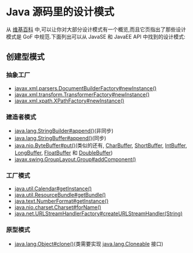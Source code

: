 # Java 源码里的设计模式

从 [维基百科](https://en.wikipedia.org/wiki/Software_design_pattern#Classification_and_list) 中,可以让你对大部分设计模式有一个概览,而且它页指出了那些设计模式是 GoF 中规范.下面列出可以从 JavaSE 和 JavaEE API 中找到的设计模式:

## 创建型模式

### 抽象工厂

- [javax.xml.parsers.DocumentBuilderFactory#newInstance()](http://docs.oracle.com/javase/6/docs/api/javax/xml/parsers/DocumentBuilderFactory.html#newInstance%28%29)
- [javax.xml.transform.TransformerFactory#newInstance()](http://docs.oracle.com/javase/6/docs/api/javax/xml/transform/TransformerFactory.html#newInstance%28%29)
- [javax.xml.xpath.XPathFactory#newInstance()](http://docs.oracle.com/javase/6/docs/api/javax/xml/xpath/XPathFactory.html#newInstance%28%29)

### 建造者模式

- [java.lang.StringBuilder#append()](http://docs.oracle.com/javase/6/docs/api/java/lang/StringBuilder.html#append%28boolean%29)(非同步)
- [java.lang.StringBuffer#append()](http://docs.oracle.com/javase/6/docs/api/java/lang/StringBuffer.html#append%28boolean%29)(同步)
- [java.nio.ByteBuffer#put()](http://docs.oracle.com/javase/6/docs/api/java/nio/ByteBuffer.html#put%28byte%29)(类似的还有, [CharBuffer](http://docs.oracle.com/javase/6/docs/api/java/nio/CharBuffer.html#put%28char%29), [ShortBuffer](http://docs.oracle.com/javase/6/docs/api/java/nio/ShortBuffer.html#put%28short%29), [IntBuffer](http://docs.oracle.com/javase/6/docs/api/java/nio/IntBuffer.html#put%28int%29), [LongBuffer](http://docs.oracle.com/javase/6/docs/api/java/nio/LongBuffer.html#put%28long%29), [FloatBuffer](http://docs.oracle.com/javase/6/docs/api/java/nio/FloatBuffer.html#put%28float%29) 和 [DoubleBuffer](http://docs.oracle.com/javase/6/docs/api/java/nio/DoubleBuffer.html#put%28double%29))
- [javax.swing.GroupLayout.Group#addComponent()](http://docs.oracle.com/javase/6/docs/api/javax/swing/GroupLayout.Group.html#addComponent%28java.awt.Component%29)

### 工厂模式

- [java.util.Calendar#getInstance()](http://docs.oracle.com/javase/6/docs/api/java/util/Calendar.html#getInstance%28%29)
- [java.util.ResourceBundle#getBundle()](http://docs.oracle.com/javase/6/docs/api/java/util/ResourceBundle.html#getBundle%28java.lang.String%29)
- [java.text.NumberFormat#getInstance()](http://docs.oracle.com/javase/6/docs/api/java/text/NumberFormat.html#getInstance%28%29)
- [java.nio.charset.Charset#forName()](http://docs.oracle.com/javase/6/docs/api/java/nio/charset/Charset.html#forName%28java.lang.String%29)
- [java.net.URLStreamHandlerFactory#createURLStreamHandler(String)](http://docs.oracle.com/javase/6/docs/api/java/net/URLStreamHandlerFactory.html)

### 原型模式

- [java.lang.Object#clone()](http://docs.oracle.com/javase/6/docs/api/java/lang/Object.html#clone%28%29)(类需要实现 [java.lang.Cloneable](http://docs.oracle.com/javase/6/docs/api/java/lang/Cloneable.html) 接口)
